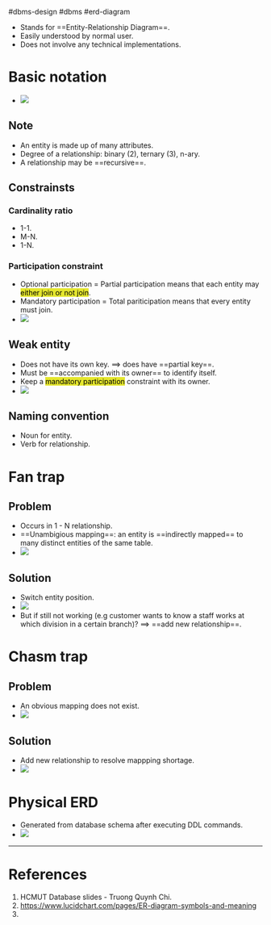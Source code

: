 #dbms-design #dbms #erd-diagram 

- Stands for ==Entity-Relationship Diagram==.
- Easily understood by normal user.
- Does not involve any technical implementations.
# Basic notation
- ![](Pasted%20image%2020240614104537.png)
## Note
- An entity is made up of many attributes.
- Degree of a relationship: binary (2), ternary (3), n-ary.
- A relationship may be ==recursive==.
## Constrainsts
### Cardinality ratio
- 1-1.
- M-N.
- 1-N.
### Participation constraint
- Optional participation = Partial participation means that each entity may <mark style="background: #e4e62d;">either join or not join</mark>.
- Mandatory participation = Total pariticipation means that every entity must join.
- ![](Pasted%20image%2020240614105349.png)
## Weak entity
- Does not have its own key. $\implies$ does have ==partial key==.
- Must be ==accompanied with its owner== to identify itself.
- Keep a <mark style="background: #e4e62d;">mandatory participation</mark> constraint with its owner.
- ![](Pasted%20image%2020240614105644.png)
## Naming convention
- Noun for entity.
- Verb for relationship.

# Fan trap
## Problem
- Occurs in 1 - N relationship.
- ==Unambigious mapping==: an entity is ==indirectly mapped== to many distinct entities of the same table.
- ![](Pasted%20image%2020240617152433.png)
## Solution
- Switch entity position.
- ![](Pasted%20image%2020240617152710.png)
- But if still not working (e.g customer wants to know a staff works at which division in a certain branch)? $\implies$ ==add new relationship==.
# Chasm trap
## Problem
- An obvious mapping does not exist.
- ![](Pasted%20image%2020240617153019.png)
## Solution
- Add new relationship to resolve mappping shortage.
- ![](Pasted%20image%2020240617153120.png)


# Physical ERD
- Generated from database schema after executing DDL commands.
- ![](Pasted%20image%2020240912142224.png)

---
# References
1. HCMUT Database slides - Truong Quynh Chi.
2. https://www.lucidchart.com/pages/ER-diagram-symbols-and-meaning
3. 